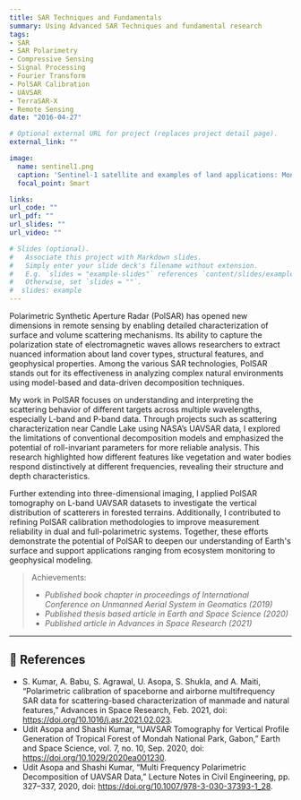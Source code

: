 ```yaml
---
title: SAR Techniques and Fundamentals
summary: Using Advanced SAR Techniques and fundamental research
tags:
- SAR
- SAR Polarimetry
- Compressive Sensing
- Signal Processing
- Fourier Transform
- PolSAR Calibration
- UAVSAR
- TerraSAR-X
- Remote Sensing
date: "2016-04-27"

# Optional external URL for project (replaces project detail page).
external_link: ""

image:
  name: sentinel1.png
  caption: 'Sentinel-1 satellite and examples of land applications: Monitoring of earthquakes, urban areas, land subsidence and flooding mapping *(Source: ESA)*[https://www.esa.int/var/esa/storage/images/esa_multimedia/videos/2014/03/safer_seas_with_sentinel-1/14338959-1-eng-GB/Safer_seas_with_Sentinel-1_pillars.png]'
  focal_point: Smart

links:
url_code: ""
url_pdf: ""
url_slides: ""
url_video: ""

# Slides (optional).
#   Associate this project with Markdown slides.
#   Simply enter your slide deck's filename without extension.
#   E.g. `slides = "example-slides"` references `content/slides/example-slides.md`.
#   Otherwise, set `slides = ""`.
#  slides: example
---
```


Polarimetric Synthetic Aperture Radar (PolSAR) has opened new dimensions in remote sensing by enabling detailed characterization of surface and volume scattering mechanisms. Its ability to capture the polarization state of electromagnetic waves allows researchers to extract nuanced information about land cover types, structural features, and geophysical properties. Among the various SAR technologies, PolSAR stands out for its effectiveness in analyzing complex natural environments using model-based and data-driven decomposition techniques.

My work in PolSAR focuses on understanding and interpreting the scattering behavior of different targets across multiple wavelengths, especially L-band and P-band data. Through projects such as scattering characterization near Candle Lake using NASA’s UAVSAR data, I explored the limitations of conventional decomposition models and emphasized the potential of roll-invariant parameters for more reliable analysis. This research highlighted how different features like vegetation and water bodies respond distinctively at different frequencies, revealing their structure and depth characteristics.

Further extending into three-dimensional imaging, I applied PolSAR tomography on L-band UAVSAR datasets to investigate the vertical distribution of scatterers in forested terrains. Additionally, I contributed to refining PolSAR calibration methodologies to improve measurement reliability in dual and full-polarimetric systems. Together, these efforts demonstrate the potential of PolSAR to deepen our understanding of Earth's surface and support applications ranging from ecosystem monitoring to geophysical modeling.

> Achievements:
> * *Published book chapter in proceedings of International Conference on Unmanned Aerial System in Geomatics (2019)*
> * *Published thesis based article in Earth and Space Science (2020)*
> * *Published article in Advances in Space Research (2021)*

---

## 📖 References

- S. Kumar, A. Babu, S. Agrawal, U. Asopa, S. Shukla, and A. Maiti, “Polarimetric calibration of spaceborne and airborne multifrequency SAR data for scattering-based characterization of manmade and natural features,” Advances in Space Research, Feb. 2021, doi: https://doi.org/10.1016/j.asr.2021.02.023.
- Udit Asopa and Shashi Kumar, “UAVSAR Tomography for Vertical Profile Generation of Tropical Forest of Mondah National Park, Gabon,” Earth and Space Science, vol. 7, no. 10, Sep. 2020, doi: https://doi.org/10.1029/2020ea001230.
- Udit Asopa and Shashi Kumar, “Multi Frequency Polarimetric Decomposition of UAVSAR Data,” Lecture Notes in Civil Engineering, pp. 327–337, 2020, doi: https://doi.org/10.1007/978-3-030-37393-1_28.
